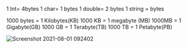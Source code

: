 1 Int= 4bytes
1 char= 1 bytes
1 double= 2 bytes
1 string = bytes

1000 bytes = 1 Kilobytes(KB)
1000 KB = 1 megabyte (MB)
1000MB = 1 Gigabyte(GB)
1000 GB = 1 Terabyte(TB)
1000 TB = 1 Petabyte(PB)

![Screenshot 2021-08-01 092402](https://user-images.githubusercontent.com/67068215/127758142-8bd36113-0e12-4b09-add1-ae896ef52e74.png)
